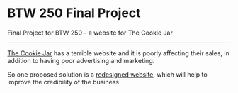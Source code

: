 # BTW 250 Final Project
Final Project for BTW 250 - a website for The Cookie Jar

----

[The Cookie Jar](http://www.thecookiejar61820.com/) has a terrible website and it is poorly affecting their sales, in addition to having poor advertising and marketing.

So one proposed solution is a [redesigned website](https://cguldner.github.io/BTW250Final/), which will help to improve the credibility of the business
